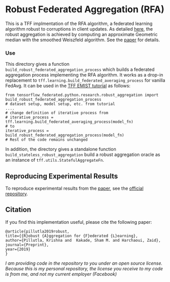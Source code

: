 # Robust Federated Aggregation (RFA)

This is a TFF implmentation of the RFA algorithm,
a federated learning algorithm robust to corruptions in client updates.
As detailed [here](https://krishnap25.github.io/papers/2019_rfa.pdf), 
the robust aggregation is achieved by computing an approximate Geometric median
with the smoothed Weiszfeld algorithm. 
See the [paper](https://krishnap25.github.io/papers/2019_rfa.pdf) for details.

### Use
This directory gives a function `build_robust_federated_aggregation_process`
which builds a federated aggregation process implementing the RFA algorithm.
It works as a drop-in replacement to `tff.learning.build_federated_averaging_process`
for vanilla FedAvg. It can be used in the 
[TFF EMIST tutorial](https://www.tensorflow.org/federated/tutorials/federated_learning_for_image_classification)
as follows:
```
from tensorflow_federated.python.research.robust_aggregation import build_robust_federated_aggregation_process
# dataset setup, model setup, etc. from tutorial
....
# change definition of iterative process from
# iterative_process = tff.learning.build_federated_averaging_process(model_fn)
# to
iterative_process = build_robust_federated_aggregation_process(model_fn)
# Rest of the code remains unchanged
```

In addition, the directory gives a standalone function `build_stateless_robust_aggregation`
build a robust aggregation oracle as an instance of `tff.utils.StatefulAggregateFn`.


## Reproducing Experimental Results
To reproduce experimental results from the [paper](https://krishnap25.github.io/papers/2019_rfa.pdf), 
see the [official repository](https://github.com/krishnap25/RFA). 


## Citation
If you find this implementation useful, please cite the following paper:

```
@article{pillutla2019robust,
title={{R}obust {A}ggregation for {F}ederated {L}earning},
author={Pillutla, Krishna and  Kakade, Sham M. and Harchaoui, Zaid},
journal={Preprint},
year={2019}
}
```

*I am providing code in the repository to you under an open source license. Because this is my personal repository, the license you receive to my code is from me, and not my current employer (Facebook)*
